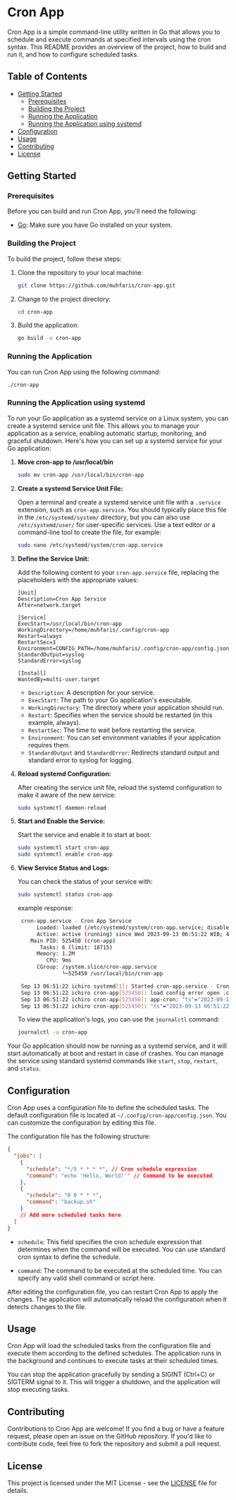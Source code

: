# Cron App

Cron App is a simple command-line utility written in Go that allows you to schedule and execute commands at specified intervals using the cron syntax. This README provides an overview of the project, how to build and run it, and how to configure scheduled tasks.

## Table of Contents

- [Getting Started](#getting-started)
  - [Prerequisites](#prerequisites)
  - [Building the Project](#building-the-project)
  - [Running the Application](#running-the-application)
  - [Running the Application using systemd](#running-the-applincation-using-systemd)
- [Configuration](#configuration)
- [Usage](#usage)
- [Contributing](#contributing)
- [License](#license)

## Getting Started

### Prerequisites

Before you can build and run Cron App, you'll need the following:

- [Go](https://golang.org/dl/): Make sure you have Go installed on your system.

### Building the Project

To build the project, follow these steps:

1. Clone the repository to your local machine:

   ```bash
   git clone https://github.com/muhfaris/cron-app.git
   ```

2. Change to the project directory:

   ```bash
   cd cron-app
   ```

3. Build the application:

   ```bash
   go build -o cron-app
   ```

### Running the Application

You can run Cron App using the following command:

```bash
./cron-app
```

### Running the Application using systemd

To run your Go application as a systemd service on a Linux system, you can create a systemd service unit file. This allows you to manage your application as a service, enabling automatic startup, monitoring, and graceful shutdown. Here's how you can set up a systemd service for your Go application:

1. **Move cron-app to /usr/local/bin**

   ```bash
   sudo mv cron-app /usr/local/bin/cron-app
   ```

2. **Create a systemd Service Unit File:**

   Open a terminal and create a systemd service unit file with a `.service` extension, such as `cron-app.service`. You should typically place this file in the `/etc/systemd/system/` directory, but you can also use `/etc/systemd/user/` for user-specific services. Use a text editor or a command-line tool to create the file, for example:

   ```bash
   sudo nano /etc/systemd/system/cron-app.service
   ```

3. **Define the Service Unit:**

   Add the following content to your `cron-app.service` file, replacing the placeholders with the appropriate values:

   ```plaintext
   [Unit]
   Description=Cron App Service
   After=network.target

   [Service]
   ExecStart=/usr/local/bin/cron-app
   WorkingDirectory=/home/muhfaris/.config/cron-app
   Restart=always
   RestartSec=3
   Environment=CONFIG_PATH=/home/muhfaris/.config/cron-app/config.json
   StandardOutput=syslog
   StandardError=syslog

   [Install]
   WantedBy=multi-user.target

   ```

   - `Description`: A description for your service.
   - `ExecStart`: The path to your Go application's executable.
   - `WorkingDirectory`: The directory where your application should run.
   - `Restart`: Specifies when the service should be restarted (in this example, always).
   - `RestartSec`: The time to wait before restarting the service.
   - `Environment`: You can set environment variables if your application requires them.
   - `StandardOutput` and `StandardError`: Redirects standard output and standard error to syslog for logging.

4. **Reload systemd Configuration:**

   After creating the service unit file, reload the systemd configuration to make it aware of the new service:

   ```bash
   sudo systemctl daemon-reload
   ```

5. **Start and Enable the Service:**

   Start the service and enable it to start at boot:

   ```bash
   sudo systemctl start cron-app
   sudo systemctl enable cron-app
   ```

6. **View Service Status and Logs:**

   You can check the status of your service with:

   ```bash
   sudo systemctl status cron-app
   ```

   example response:

   ```bash
    cron-app.service - Cron App Service
         Loaded: loaded (/etc/systemd/system/cron-app.service; disabled; preset: enabled)
         Active: active (running) since Wed 2023-09-13 06:51:22 WIB; 4s ago
       Main PID: 525450 (cron-app)
          Tasks: 6 (limit: 18715)
         Memory: 1.2M
            CPU: 9ms
         CGroup: /system.slice/cron-app.service
                 └─525450 /usr/local/bin/cron-app

    Sep 13 06:51:22 ichiro systemd[1]: Started cron-app.service - Cron App Service.
    Sep 13 06:51:22 ichiro cron-app[525450]: load config error open .config/cron-app/config.json: no such file or directory
    Sep 13 06:51:22 ichiro cron-app[525450]: app-cron: "ts"="2023-09-13 06:51:22.697648" "level"=0 "msg"="starting app"
    Sep 13 06:51:22 ichiro cron-app[525450]: "ts"="2023-09-13 06:51:22.700255" "level"=0 "msg"="start"
   ```

   To view the application's logs, you can use the `journalctl` command:

   ```bash
   journalctl -u cron-app
   ```

Your Go application should now be running as a systemd service, and it will start automatically at boot and restart in case of crashes. You can manage the service using standard systemd commands like `start`, `stop`, `restart`, and `status`.

## Configuration

Cron App uses a configuration file to define the scheduled tasks. The default configuration file is located at `~/.config/cron-app/config.json`. You can customize the configuration by editing this file.

The configuration file has the following structure:

```json
{
  "jobs": [
    {
      "schedule": "*/5 * * * *", // Cron schedule expression
      "command": "echo 'Hello, World!'" // Command to be executed
    },
    {
      "schedule": "0 0 * * *",
      "command": "backup.sh"
    }
    // Add more scheduled tasks here
  ]
}
```

- `schedule`: This field specifies the cron schedule expression that determines when the command will be executed. You can use standard cron syntax to define the schedule.

- `command`: The command to be executed at the scheduled time. You can specify any valid shell command or script here.

After editing the configuration file, you can restart Cron App to apply the changes. The application will automatically reload the configuration when it detects changes to the file.

## Usage

Cron App will load the scheduled tasks from the configuration file and execute them according to the defined schedules. The application runs in the background and continues to execute tasks at their scheduled times.

You can stop the application gracefully by sending a SIGINT (Ctrl+C) or SIGTERM signal to it. This will trigger a shutdown, and the application will stop executing tasks.

## Contributing

Contributions to Cron App are welcome! If you find a bug or have a feature request, please open an issue on the GitHub repository. If you'd like to contribute code, feel free to fork the repository and submit a pull request.

## License

This project is licensed under the MIT License - see the [LICENSE](LICENSE) file for details.
